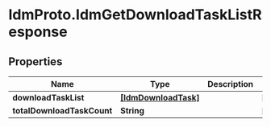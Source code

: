 # IdmProto.IdmGetDownloadTaskListResponse

## Properties

Name | Type | Description | Notes
------------ | ------------- | ------------- | -------------
**downloadTaskList** | [**[IdmDownloadTask]**](IdmDownloadTask.md) |  | [optional] 
**totalDownloadTaskCount** | **String** |  | [optional] 


